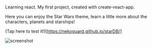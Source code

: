 Learning react.
My first project, created with create-react-app.

Here you can enjoy the Star Wars theme, learn a little more about the characters, planets and starships!

(Tap here to test it!)[https://nekoguard.github.io/starDB/]

![screenshot](https://user-images.githubusercontent.com/77226972/150755683-9c609623-a509-4b80-a4e3-f43b4aeb5412.png)
